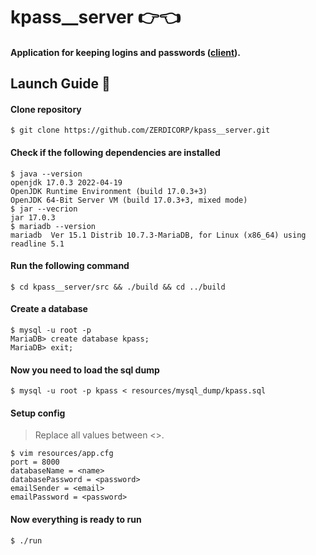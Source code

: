 # kpass__server :point_right::point_left:
#### Application for keeping logins and passwords ([client](https://github.com/ZERDICORP/kpass__client)).
## Launch Guide :monkey:
#### Clone repository
```
$ git clone https://github.com/ZERDICORP/kpass__server.git
```

#### Check if the following dependencies are installed
```
$ java --version
openjdk 17.0.3 2022-04-19
OpenJDK Runtime Environment (build 17.0.3+3)
OpenJDK 64-Bit Server VM (build 17.0.3+3, mixed mode)
$ jar --vecrion
jar 17.0.3
$ mariadb --version
mariadb  Ver 15.1 Distrib 10.7.3-MariaDB, for Linux (x86_64) using readline 5.1
```

#### Run the following command
```
$ cd kpass__server/src && ./build && cd ../build
```

#### Create a database
```
$ mysql -u root -p
MariaDB> create database kpass;
MariaDB> exit;
```

#### Now you need to load the sql dump
```
$ mysql -u root -p kpass < resources/mysql_dump/kpass.sql
```

#### Setup config
> Replace all values between <>.
```
$ vim resources/app.cfg
port = 8000
databaseName = <name>
databasePassword = <password>
emailSender = <email>
emailPassword = <password>
```

#### Now everything is ready to run
```
$ ./run
```
